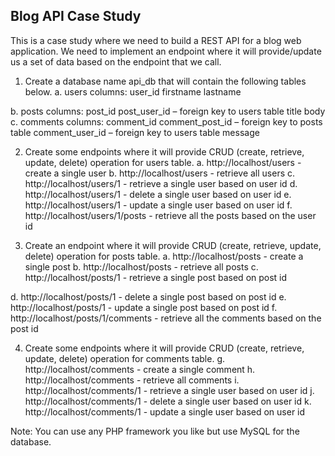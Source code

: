 ## Blog API Case Study

This is a case study where we need to build a REST API for a blog web application. We
need to implement an endpoint where it will provide/update us a set of data based on
the endpoint that we call.
1. Create a database name api_db that will contain the following tables below.
a. users
columns:
user_id
firstname
lastname

b. posts
columns:
post_id
post_user_id – foreign key to users table
title
body
c. comments
columns:
comment_id
comment_post_id – foreign key to posts table
comment_user_id – foreign key to users table
message

2. Create some endpoints where it will provide CRUD (create, retrieve, update, delete)
operation for users table.
a. http://localhost/users - create a single user
b. http://localhost/users - retrieve all users
c. http://localhost/users/1 - retrieve a single user based on user id
d. http://localhost/users/1 - delete a single user based on user id
e. http://localhost/users/1 - update a single user based on user id
f. http://localhost/users/1/posts - retrieve all the posts based on the user id

3. Create an endpoint where it will provide CRUD (create, retrieve, update, delete)
operation for posts table.
a. http://localhost/posts - create a single post
b. http://localhost/posts - retrieve all posts
c. http://localhost/posts/1 - retrieve a single post based on post id

d. http://localhost/posts/1 - delete a single post based on post id
e. http://localhost/posts/1 - update a single post based on post id
f. http://localhost/posts/1/comments - retrieve all the comments based on the post
id

4. Create some endpoints where it will provide CRUD (create, retrieve, update, delete)
operation for comments table.
g. http://localhost/comments - create a single comment
h. http://localhost/comments - retrieve all comments
i. http://localhost/comments/1 - retrieve a single user based on user id
j. http://localhost/comments/1 - delete a single user based on user id
k. http://localhost/comments/1 - update a single user based on user id

Note: You can use any PHP framework you like but use MySQL for the
database.
